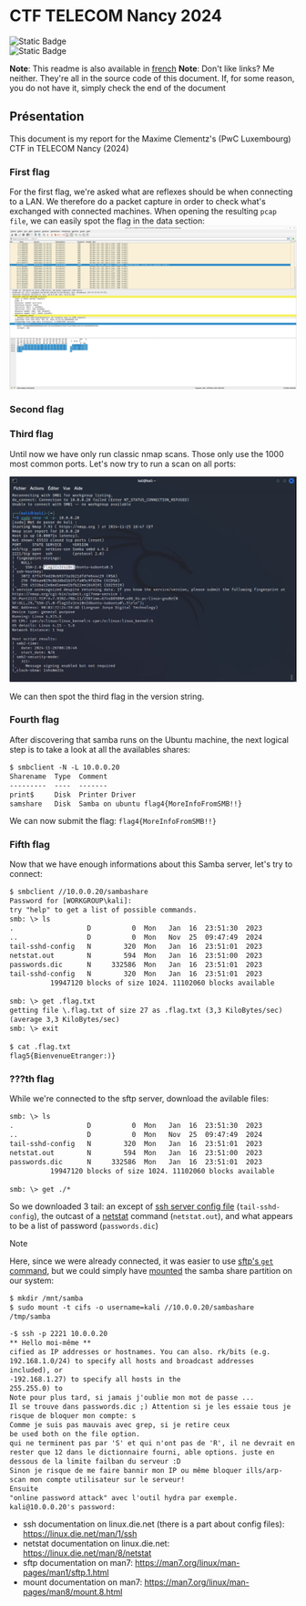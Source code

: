 # CTF TELECOM Nancy 2024


![Static Badge](https://img.shields.io/badge/Télécom-Projet_scolaire-purple)    
![Static Badge](https://img.shields.io/badge/Networking-blue?logo=network)    

**Note**: This readme is also available in [french](nolink)
**Note**: Don't like links? Me neither. They're all in the source code of this document. If, for some reason, you do not have it, simply check the end of the document

## Présentation

This document is my report for the Maxime Clementz's (PwC Luxembourg) CTF in TELECOM Nancy (2024)


### First flag
For the first flag, we're asked what are reflexes should be when connecting to a LAN. We therefore do a packet capture in order to check what's exchanged with connected machines. When opening the resulting `pcap file`, we can easily spot the flag in the data section:
![screenshot first flag](https://github.com/cos-imo/TN_2024_CTF_report/blob/main/first_flag_wireshark.png)

### Second flag

### Third flag

Until now we have only run classic nmap scans. Those only use the 1000 most common ports. Let's now try to run a scan on all ports:

![screenshot third flag](https://github.com/cos-imo/TN_2024_CTF_report/blob/main/third_flag_nmap_screenshot.png)

We can then spot the third flag in the version string.

### Fourth flag
After discovering that samba runs on the Ubuntu machine, the next logical step is to take a look at all the availables shares:

```
$ smbclient -N -L 10.0.0.20
Sharename  Type  Comment
---------  ----  -------
print$     Disk  Printer Driver
samshare   Disk  Samba on ubuntu flag4{MoreInfoFromSMB!!}
```
We can now submit the flag: `flag4{MoreInfoFromSMB!!}`

### Fifth flag
Now that we have enough informations about this Samba server, let's try to connect:
```
$ smbclient //10.0.0.20/sambashare
Password for [WORKGROUP\kali]:
try "help" to get a list of possible commands.
smb: \> ls
.                  D          0  Mon   Jan  16  23:51:30  2023
..                 D          0  Mon   Nov  25  09:47:49  2024
tail-sshd-config   N        320  Mon   Jan  16  23:51:01  2023
netstat.out        N        594  Mon   Jan  16  23:51:00  2023
passwords.dic      N     332586  Mon   Jan  16  23:51:01  2023
tail-sshd-config   N        320  Mon   Jan  16  23:51:01  2023
          19947120 blocks of size 1024. 11102060 blocks available

smb: \> get .flag.txt
getting file \.flag.txt of size 27 as .flag.txt (3,3 KiloBytes/sec) (average 3,3 KiloBytes/sec)
smb: \> exit

$ cat .flag.txt
flag5{BienvenueEtranger:)}
```

### ???th flag

While we're connected to the sftp server, download the avilable files:
```
smb: \> ls
.                  D          0  Mon   Jan  16  23:51:30  2023
..                 D          0  Mon   Nov  25  09:47:49  2024
tail-sshd-config   N        320  Mon   Jan  16  23:51:01  2023
netstat.out        N        594  Mon   Jan  16  23:51:00  2023
passwords.dic      N     332586  Mon   Jan  16  23:51:01  2023
          19947120 blocks of size 1024. 11102060 blocks available

smb: \> get ./*
```

So we downloaded 3 tail: an except of [ssh server config file](https://linux.die.net/man/1/ssh) (`tail-sshd-config`), the outcast of a [netstat](https://linux.die.net/man/8/netstat) command (`netstat.out`), and what appears to be a list of password (`passwords.dic`)

> [!NOTE]
> Here, since we were already connected, it was easier to use [sftp's `get` command](https://man7.org/linux/man-pages/man1/sftp.1.html), but we could simply have [mounted](https://man7.org/linux/man-pages/man8/mount.8.html) the samba share partition on our system:
> ```
> $ mkdir /mnt/samba
> $ sudo mount -t cifs -o username=kali //10.0.0.20/sambashare /tmp/samba
> ```


```
-$ ssh -p 2221 10.0.0.20
** Hello moi-même **
cified as IP addresses or hostnames. You can also. rk/bits (e.g. 192.168.1.0/24) to specify all hosts and broadcast addresses included), or
-192.168.1.27) to specify all hosts in the
255.255.0) to
Note pour plus tard, si jamais j'oublie mon mot de passe ...
Il se trouve dans passwords.dic ;) Attention si je les essaie tous je risque de bloquer mon compte: s
Comme je suis pas mauvais avec grep, si je retire ceux
be used both on the file option.
qui ne terminent pas par 'S' et qui n'ont pas de 'R', il ne devrait en rester que 12 dans le dictionnaire fourni, able options. juste en dessous de la limite failban du serveur :D
Sinon je risque de me faire bannir mon IP ou même bloquer ills/arp-scan mon compte utilisateur sur le serveur!
Ensuite
"online password attack" avec l'outil hydra par exemple.
kali@10.0.0.20's password:
```

 - ssh documentation on linux.die.net (there is a part about config files): https://linux.die.net/man/1/ssh
 - netstat documentation on linux.die.net: https://linux.die.net/man/8/netstat
 - sftp documentation on man7: https://man7.org/linux/man-pages/man1/sftp.1.html
 - mount documentation on man7: https://man7.org/linux/man-pages/man8/mount.8.html

